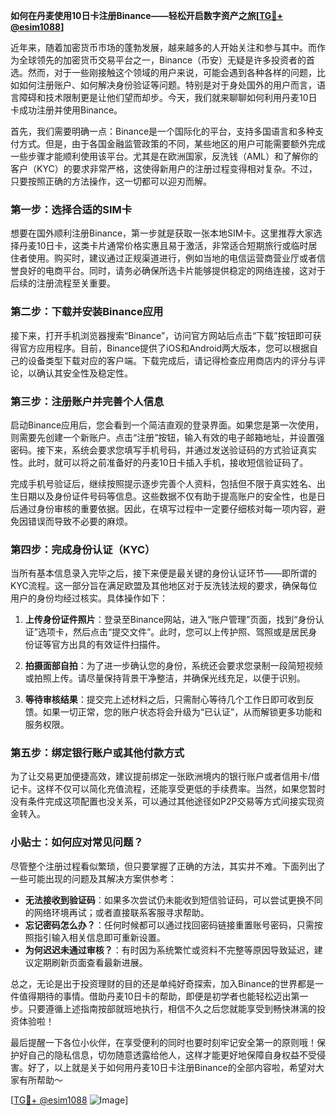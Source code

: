 **如何在丹麦使用10日卡注册Binance——轻松开启数字资产之旅[[TG💪+ @esim1088](https://t.me/s/esim1088)]**

近年来，随着加密货币市场的蓬勃发展，越来越多的人开始关注和参与其中。而作为全球领先的加密货币交易平台之一，Binance（币安）无疑是许多投资者的首选。然而，对于一些刚接触这个领域的用户来说，可能会遇到各种各样的问题，比如如何注册账户、如何解决身份验证等问题。特别是对于身处国外的用户而言，语言障碍和技术限制更是让他们望而却步。今天，我们就来聊聊如何利用丹麦10日卡成功注册并使用Binance。

首先，我们需要明确一点：Binance是一个国际化的平台，支持多国语言和多种支付方式。但是，由于各国金融监管政策的不同，某些地区的用户可能需要额外完成一些步骤才能顺利使用该平台。尤其是在欧洲国家，反洗钱（AML）和了解你的客户（KYC）的要求非常严格，这使得新用户的注册过程变得相对复杂。不过，只要按照正确的方法操作，这一切都可以迎刃而解。

### 第一步：选择合适的SIM卡

想要在国外顺利注册Binance，第一步就是获取一张本地SIM卡。这里推荐大家选择丹麦10日卡，这类卡片通常价格实惠且易于激活，非常适合短期旅行或临时居住者使用。购买时，建议通过正规渠道进行，例如当地的电信运营商营业厅或者信誉良好的电商平台。同时，请务必确保所选卡片能够提供稳定的网络连接，这对于后续的注册流程至关重要。

### 第二步：下载并安装Binance应用

接下来，打开手机浏览器搜索“Binance”，访问官方网站后点击“下载”按钮即可获得官方应用程序。目前，Binance提供了iOS和Android两大版本，您可以根据自己的设备类型下载对应的客户端。下载完成后，请记得检查应用商店内的评分与评论，以确认其安全性及稳定性。

### 第三步：注册账户并完善个人信息

启动Binance应用后，您会看到一个简洁直观的登录界面。如果您是第一次使用，则需要先创建一个新账户。点击“注册”按钮，输入有效的电子邮箱地址，并设置强密码。接下来，系统会要求您填写手机号码，并通过发送验证码的方式验证真实性。此时，就可以将之前准备好的丹麦10日卡插入手机，接收短信验证码了。

完成手机号验证后，继续按照提示逐步完善个人资料，包括但不限于真实姓名、出生日期以及身份证件号码等信息。这些数据不仅有助于提高账户的安全性，也是日后通过身份审核的重要依据。因此，在填写过程中一定要仔细核对每一项内容，避免因错误而导致不必要的麻烦。

### 第四步：完成身份认证（KYC）

当所有基本信息录入完毕之后，接下来便是最关键的身份认证环节——即所谓的KYC流程。这一部分旨在满足欧盟及其他地区对于反洗钱法规的要求，确保每位用户的身份均经过核实。具体操作如下：

1. **上传身份证件照片**：登录至Binance网站，进入“账户管理”页面，找到“身份认证”选项卡，然后点击“提交文件”。此时，您可以上传护照、驾照或是居民身份证等官方出具的有效证件扫描件。
   
2. **拍摄面部自拍**：为了进一步确认您的身份，系统还会要求您录制一段简短视频或拍照上传。请尽量保持背景干净整洁，并确保光线充足，以便于识别。

3. **等待审核结果**：提交完上述材料之后，只需耐心等待几个工作日即可收到反馈。如果一切正常，您的账户状态将会升级为“已认证”，从而解锁更多功能和服务权限。

### 第五步：绑定银行账户或其他付款方式

为了让交易更加便捷高效，建议提前绑定一张欧洲境内的银行账户或者信用卡/借记卡。这样不仅可以简化充值流程，还能享受更低的手续费率。当然，如果您暂时没有条件完成这项配置也没关系，可以通过其他途径如P2P交易等方式间接实现资金转入。

### 小贴士：如何应对常见问题？

尽管整个注册过程看似繁琐，但只要掌握了正确的方法，其实并不难。下面列出了一些可能出现的问题及其解决方案供参考：

- **无法接收到验证码**：如果多次尝试仍未能收到短信验证码，可以尝试更换不同的网络环境再试；或者直接联系客服寻求帮助。
- **忘记密码怎么办？**：任何时候都可以通过找回密码链接重置账号密码，只需按照指引输入相关信息即可重新设置。
- **为何迟迟未通过审核？**：有时因为系统繁忙或资料不完整等原因导致延迟，建议定期刷新页面查看最新进展。

总之，无论是出于投资理财的目的还是单纯好奇探索，加入Binance的世界都是一件值得期待的事情。借助丹麦10日卡的帮助，即便是初学者也能轻松迈出第一步。只要遵循上述指南按部就班地执行，相信不久之后您就能享受到畅快淋漓的投资体验啦！

最后提醒一下各位小伙伴，在享受便利的同时也要时刻牢记安全第一的原则哦！保护好自己的隐私信息，切勿随意透露给他人，这样才能更好地保障自身权益不受侵害。好了，以上就是关于如何用丹麦10日卡注册Binance的全部内容啦，希望对大家有所帮助～

[[TG💪+ @esim1088](https://t.me/s/esim1088) ![Image](https://i.postimg.cc/4NQfJmqS/Snipaste-2025-05-13-00-14-12.png)]